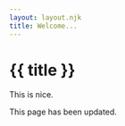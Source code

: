 ```yaml
---
layout: layout.njk
title: Welcome...
---
```


# {{ title }}

This is nice.

This page has been updated.

